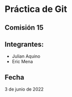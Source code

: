 # Práctica de Git
## Comisión 15
## Integrantes:
- Julian Aquino
- Eric Mena
## Fecha
3 de junio de 2022
